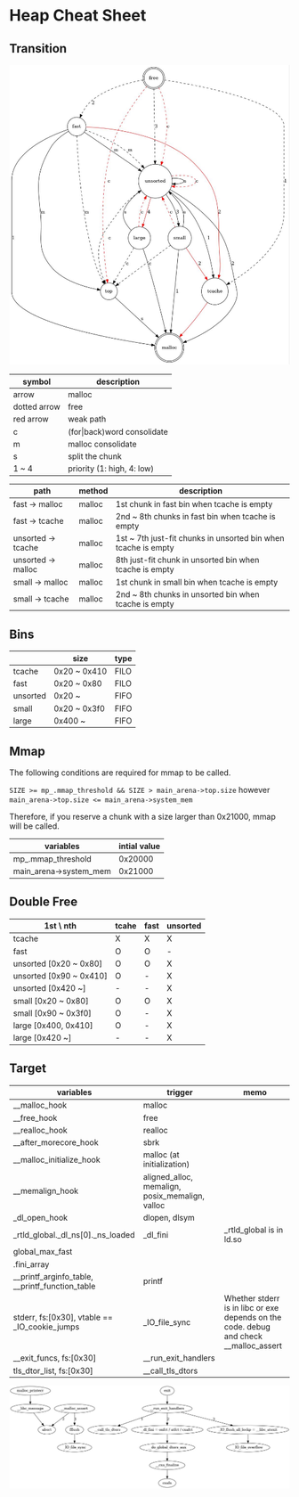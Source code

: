 # Heap Cheat Sheet

## Transition
![heap_trans](./heap_trans.jpg)

| symbol       | description                 |
|--------------|-----------------------------|
| arrow        | malloc                      |
| dotted arrow | free                        |
| red arrow    | weak path                   |
| c            | (for\|back)word consolidate |
| m            | malloc consolidate          |
| s            | split the chunk             |
| 1 ~ 4        | priority (1: high, 4: low)  |

| path                   | method | description                                                    |
|------------------------|--------|----------------------------------------------------------------|
| fast &rarr; malloc     | malloc | 1st chunk in fast bin when tcache is empty                     |
| fast &rarr; tcache     | malloc | 2nd ~ 8th chunks in fast bin when tcache is empty              |
| unsorted &rarr; tcache | malloc | 1st ~ 7th just-fit chunks in unsorted bin when tcache is empty |
| unsorted &rarr; malloc | malloc | 8th just-fit chunk in unsorted bin when tcache is empty        |
| small &rarr; malloc    | malloc | 1st chunk in small bin when tcache is empty                    |
| small &rarr; tcache    | malloc | 2nd ~ 8th chunks in unsorted bin when tcache is empty          |

## Bins

|          | size         | type |
|----------|--------------|------|
| tcache   | 0x20 ~ 0x410 | FILO |
| fast     | 0x20 ~ 0x80  | FILO |
| unsorted | 0x20 ~       | FIFO |
| small    | 0x20 ~ 0x3f0 | FIFO |
| large    | 0x400 ~      | FIFO |

## Mmap
The following conditions are required for mmap to be called.

`SIZE >= mp_.mmap_threshold && SIZE > main_arena->top.size`
however
`main_arena->top.size <= main_arena->system_mem`

Therefore, if you reserve a chunk with a size larger than 0x21000, mmap will be called.

| variables              | intial value |
|------------------------|--------------|
| mp_.mmap_threshold     | 0x20000      |
| main_arena->system_mem | 0x21000      |

## Double Free

| 1st \ nth               | tcahe | fast | unsorted |
|-------------------------|-------|------|----------|
| tcache                  | X     | X    | X        |
| fast                    | O     | O    | -        |
| unsorted [0x20 ~ 0x80]  | O     | O    | X        |
| unsorted [0x90 ~ 0x410] | O     | -    | X        |
| unsorted [0x420 ~]      | -     | -    | X        |
| small [0x20 ~ 0x80]     | O     | O    | X        |
| small [0x90 ~ 0x3f0]    | O     | -    | X        |
| large [0x400, 0x410]    | O     | -    | X        |
| large [0x420 ~]         | -     | -    | X        |

## Target

| variables                                       | trigger                                         | memo                                                                                  |
|-------------------------------------------------|-------------------------------------------------|---------------------------------------------------------------------------------------|
| __malloc_hook                                   | malloc                                          |                                                                                       |
| __free_hook                                     | free                                            |                                                                                       |
| __realloc_hook                                  | realloc                                         |                                                                                       |
| __after_morecore_hook                           | sbrk                                            |                                                                                       |
| __malloc_initialize_hook                        | malloc (at initialization)                      |                                                                                       |
| __memalign_hook                                 | aligned_alloc, memalign, posix_memalign, valloc |                                                                                       |
| _dl_open_hook                                   | dlopen, dlsym                                   |                                                                                       |
| _rtld_global._dl_ns[0]._ns_loaded               | _dl_fini                                        | _rtld_global is in ld.so                                                              |
| global_max_fast                                 |                                                 |                                                                                       |
| .fini_array                                     |                                                 |
| __printf_arginfo_table, __printf_function_table | printf                                          |                                                                                       |
| stderr, fs:[0x30], vtable == _IO_cookie_jumps   | _IO_file_sync                                   | Whether stderr is in libc or exe depends on the code. debug and check __malloc_assert |
| __exit_funcs, fs:[0x30]                         | __run_exit_handlers                             |                                                                                       |
| tls_dtor_list, fs:[0x30]                        | __call_tls_dtors                                |                                                                                       |

![terminate](./terminate.jpg)
